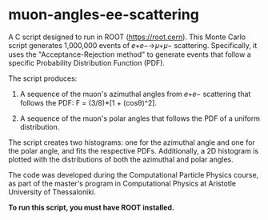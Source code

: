 # muon-angles-ee-scattering

A C script designed to run in ROOT (https://root.cern). This Monte Carlo script generates 1,000,000 events of 𝑒+𝑒−→𝜇+𝜇− scattering. 
Specifically, it uses the "Acceptance-Rejection method" to generate events that follow a specific Probability Distribution Function (PDF).

The script produces:
1. A sequence of the muon's azimuthal angles from 𝑒+𝑒− scattering that follows the PDF: F = (3/8)*[1 + (cosθ)^2].

2. A sequence of the muon's polar angles that follows the PDF of a uniform distribution.

The script creates two histograms: one for the azimuthal angle and one for the polar angle, and fits the respective PDFs. Additionally, a 2D histogram is plotted with the distributions of both the azimuthal and polar angles.

The code was developed during the Computational Particle Physics course, as part of the master's program in Computational Physics at Aristotle University of Thessaloniki.

**To run this script, you must have ROOT installed.**
